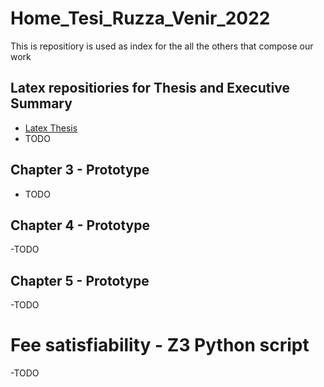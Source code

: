 # Home_Tesi_Ruzza_Venir_2022
This is repositiory is used as index for the all the others that compose our work

## Latex repositiories for Thesis and Executive Summary
- [Latex Thesis](https://github.com/EdoardoV97/Tesi_Latex_Ruzza_Venir_2022)
- TODO

## Chapter 3 - Prototype
- TODO

## Chapter 4 - Prototype
-TODO

## Chapter 5 - Prototype
-TODO

# Fee satisfiability - Z3 Python script
-TODO
